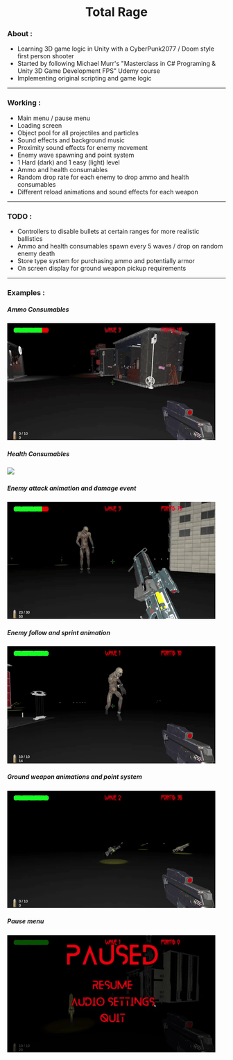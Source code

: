 <h1 align="center">
Total Rage
</h1>

<h3>
About :
</h3>

- Learning 3D game logic in Unity with a CyberPunk2077 / Doom style first person shooter
- Started by following Michael Murr's "Masterclass in C# Programing & Unity 3D Game Development FPS" Udemy course
- Implementing original scripting and game logic

---

<h3>
Working :
</h3>

- Main menu / pause menu
- Loading screen
- Object pool for all projectiles and particles
- Sound effects and background music
- Proximity sound effects for enemy movement
- Enemy wave spawning and point system
- 1 Hard (dark) and 1 easy (light) level
- Ammo and health consumables
- Random drop rate for each enemy to drop ammo and health consumables
- Different reload animations and sound effects for each weapon

---

<h3>
TODO :
</h3>

- Controllers to disable bullets at certain ranges for more realistic ballistics 
- Ammo and health consumables spawn every 5 waves / drop on random enemy death
- Store type system for purchasing ammo and potentially armor
- On screen display for ground weapon pickup requirements 

---

<h3>
Examples :
</h3>

<h5>
Ammo Consumables
</h5>
<img src="https://github.com/CLBRITTON2/Total-Rage/blob/main/TotalRage/TotalRageClips/TotalRageAmmoConsumables.gif"/>

<h5>
Health Consumables
</h5>
<img src="https://github.com/CLBRITTON2/Total-Rage/blob/main/TotalRage/TotalRageClips/TotalRageHealthConsumables.gif"/>

<h5>
Enemy attack animation and damage event
</h5>
<img src="https://github.com/CLBRITTON2/Total-Rage/blob/main/TotalRage/TotalRageClips/TotalRageAnimationsDamage.gif"/>

<h5>
Enemy follow and sprint animation
</h5>
<img src="https://github.com/CLBRITTON2/Total-Rage/blob/main/TotalRage/TotalRageClips/TotalRageEnemySprintAndFollow.gif"/>

<h5>
Ground weapon animations and point system
</h5>
<img src="https://github.com/CLBRITTON2/Total-Rage/blob/main/TotalRage/TotalRageClips/TotalRageGroundWeaponsAndPoints.gif"/>

<h5>
Pause menu
</h5>
<img src="https://github.com/CLBRITTON2/Total-Rage/blob/main/TotalRage/TotalRageClips/TotalRagePauseMenuFunctionality.gif"/>
